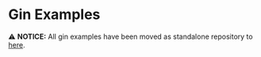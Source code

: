# Gin Examples

⚠️  **NOTICE:** All gin examples have been moved as standalone repository to [here](https://github.com/gohade/hade/framework/examples).
